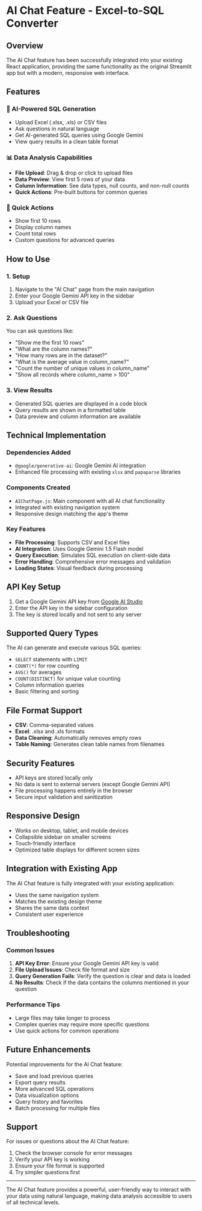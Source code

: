 # AI Chat Feature - Excel-to-SQL Converter

## Overview

The AI Chat feature has been successfully integrated into your existing React application, providing the same functionality as the original Streamlit app but with a modern, responsive web interface.

## Features

### 🤖 AI-Powered SQL Generation
- Upload Excel (.xlsx, .xls) or CSV files
- Ask questions in natural language
- Get AI-generated SQL queries using Google Gemini
- View query results in a clean table format

### 📊 Data Analysis Capabilities
- **File Upload**: Drag & drop or click to upload files
- **Data Preview**: View first 5 rows of your data
- **Column Information**: See data types, null counts, and non-null counts
- **Quick Actions**: Pre-built buttons for common queries

### 🚀 Quick Actions
- Show first 10 rows
- Display column names
- Count total rows
- Custom questions for advanced queries

## How to Use

### 1. Setup
1. Navigate to the "AI Chat" page from the main navigation
2. Enter your Google Gemini API key in the sidebar
3. Upload your Excel or CSV file

### 2. Ask Questions
You can ask questions like:
- "Show me the first 10 rows"
- "What are the column names?"
- "How many rows are in the dataset?"
- "What is the average value in column_name?"
- "Count the number of unique values in column_name"
- "Show all records where column_name > 100"

### 3. View Results
- Generated SQL queries are displayed in a code block
- Query results are shown in a formatted table
- Data preview and column information are available

## Technical Implementation

### Dependencies Added
- `@google/generative-ai`: Google Gemini AI integration
- Enhanced file processing with existing `xlsx` and `papaparse` libraries

### Components Created
- `AIChatPage.js`: Main component with all AI chat functionality
- Integrated with existing navigation system
- Responsive design matching the app's theme

### Key Features
- **File Processing**: Supports CSV and Excel files
- **AI Integration**: Uses Google Gemini 1.5 Flash model
- **Query Execution**: Simulates SQL execution on client-side data
- **Error Handling**: Comprehensive error messages and validation
- **Loading States**: Visual feedback during processing

## API Key Setup

1. Get a Google Gemini API key from [Google AI Studio](https://makersuite.google.com/app/apikey)
2. Enter the API key in the sidebar configuration
3. The key is stored locally and not sent to any server

## Supported Query Types

The AI can generate and execute various SQL queries:
- `SELECT` statements with `LIMIT`
- `COUNT(*)` for row counting
- `AVG()` for averages
- `COUNT(DISTINCT)` for unique value counting
- Column information queries
- Basic filtering and sorting

## File Format Support

- **CSV**: Comma-separated values
- **Excel**: .xlsx and .xls formats
- **Data Cleaning**: Automatically removes empty rows
- **Table Naming**: Generates clean table names from filenames

## Security Features

- API keys are stored locally only
- No data is sent to external servers (except Google Gemini API)
- File processing happens entirely in the browser
- Secure input validation and sanitization

## Responsive Design

- Works on desktop, tablet, and mobile devices
- Collapsible sidebar on smaller screens
- Touch-friendly interface
- Optimized table displays for different screen sizes

## Integration with Existing App

The AI Chat feature is fully integrated with your existing application:
- Uses the same navigation system
- Matches the existing design theme
- Shares the same data context
- Consistent user experience

## Troubleshooting

### Common Issues
1. **API Key Error**: Ensure your Google Gemini API key is valid
2. **File Upload Issues**: Check file format and size
3. **Query Generation Fails**: Verify the question is clear and data is loaded
4. **No Results**: Check if the data contains the columns mentioned in your question

### Performance Tips
- Large files may take longer to process
- Complex queries may require more specific questions
- Use quick actions for common operations

## Future Enhancements

Potential improvements for the AI Chat feature:
- Save and load previous queries
- Export query results
- More advanced SQL operations
- Data visualization options
- Query history and favorites
- Batch processing for multiple files

## Support

For issues or questions about the AI Chat feature:
1. Check the browser console for error messages
2. Verify your API key is working
3. Ensure your file format is supported
4. Try simpler questions first

---

The AI Chat feature provides a powerful, user-friendly way to interact with your data using natural language, making data analysis accessible to users of all technical levels.
